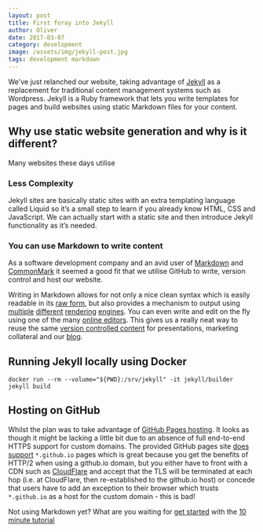 ```yaml
---
layout: post
title: First foray into Jekyll
author: Oliver
date: 2017-03-07
category: development
image: /assets/img/jekyll-post.jpg
tags: development markdown
---
```


We've just relanched our website, taking advantage of [Jekyll](http://jekyllrb.com/) as a replacement for traditional content management systems such as Wordpress. Jekyll is a Ruby framework that lets you write templates for pages and build websites using static Markdown files for your content.

## Why use static website generation and why is it different?
Many websites these days utilise

### Less Complexity

Jekyll sites are basically static sites with an extra templating language called Liquid so it’s a small step to learn if you already know HTML, CSS and JavaScript. We can actually start with a static site and then introduce Jekyll functionality as it’s needed.

### You can use Markdown to write content

As a software development company and an avid user of [Markdown](https://daringfireball.net/projects/markdown/syntax) and [CommonMark](http://commonmark.org) it seemed a good fit that we utilise GitHub to write, version control and host our website.

Writing in Markdown allows for not only a nice clean syntax which is easily readable in its [raw form](https://github.com/ojc-technologies/ojc-technologies.github.io/blob/master/_posts/2017-03-07-foray-into-jekyll.md), but also provides a mechanism to output using [multiple](https://pandoc.org/) [different](https://www.npmjs.com/package/markdown) [rendering](https://github.com/webpro/reveal-md) [engines](https://www.markdowntopdf.com/). You can even write and edit on the fly using one of the many [online editors](http://spec.commonmark.org/dingus/).
This gives us a really neat way to reuse the same [version controlled content](https://github.com/ojc-technologies/ojc-technologies.github.io/) for presentations, marketing collateral and our [blog](/blog).

## Running Jekyll locally using Docker

`docker run --rm --volume="${PWD}:/srv/jekyll" -it jekyll/builder jekyll build`


## Hosting on GitHub

Whilst the plan was to take advantage of [GitHub Pages hosting](https://pages.github.io/). It looks as though it might be lacking a little bit due to an absence of full end-to-end HTTPS support for custom domains. The
provided GitHub pages site [does support](https://github.com/blog/2186-https-for-github-pages/) `*.github.io` pages which is great because you get the benefits of HTTP/2 when using a github.io domain, but you either have to front with a CDN such as [CloudFlare](https://www.cloudflare.com/) and accept that the TLS will be terminated at each hop (i.e. at CloudFlare, then re-established to the github.io host) or concede that users have to add an exception to their browser which trusts `*.github.io` as a host for the custom domain - this is bad!

Not using Markdown yet? What are you waiting for [get started](http://commonmark.org/help/) with the [10 minute tutorial](http://commonmark.org/help/tutorial/)
